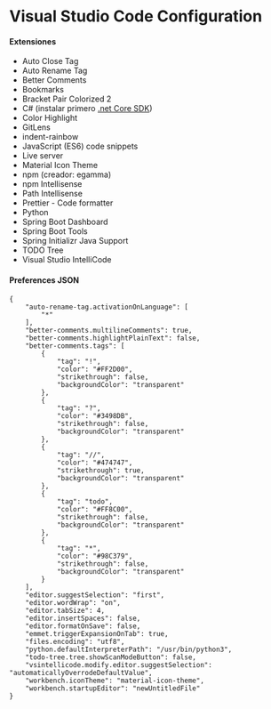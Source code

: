 # Visual Studio Code Configuration

#### Extensiones

- Auto Close Tag
- Auto Rename Tag
- Better Comments
- Bookmarks
- Bracket Pair Colorized 2
- C# (instalar primero [.net Core SDK](https://dotnet.microsoft.com/download))
- Color Highlight
- GitLens
- indent-rainbow
- JavaScript (ES6) code snippets
- Live server
- Material Icon Theme
- npm (creador: egamma)	
- npm Intellisense
- Path Intellisense
- Prettier - Code formatter
- Python
- Spring Boot Dashboard
- Spring Boot Tools
- Spring Initializr Java Support
- TODO Tree
- Visual Studio IntelliCode

#### Preferences JSON
```
{
    "auto-rename-tag.activationOnLanguage": [
        "*"
    ],
    "better-comments.multilineComments": true,
    "better-comments.highlightPlainText": false,
    "better-comments.tags": [
		{
			"tag": "!",
			"color": "#FF2D00",
			"strikethrough": false,
			"backgroundColor": "transparent"
		},
		{
			"tag": "?",
			"color": "#3498DB",
			"strikethrough": false,
			"backgroundColor": "transparent"
		},
		{
			"tag": "//",
			"color": "#474747",
			"strikethrough": true,
			"backgroundColor": "transparent"
		},
		{
			"tag": "todo",
			"color": "#FF8C00",
			"strikethrough": false,
			"backgroundColor": "transparent"
		},
		{
			"tag": "*",
			"color": "#98C379",
			"strikethrough": false,
			"backgroundColor": "transparent"
		}
    ],
    "editor.suggestSelection": "first",
    "editor.wordWrap": "on",
	"editor.tabSize": 4,
	"editor.insertSpaces": false,
    "editor.formatOnSave": false,
    "emmet.triggerExpansionOnTab": true,
    "files.encoding": "utf8",
    "python.defaultInterpreterPath": "/usr/bin/python3",
    "todo-tree.tree.showScanModeButton": false,
    "vsintellicode.modify.editor.suggestSelection": "automaticallyOverrodeDefaultValue",
    "workbench.iconTheme": "material-icon-theme",
    "workbench.startupEditor": "newUntitledFile"
}
```
